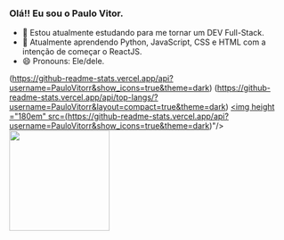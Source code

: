 ### Olá!! Eu sou o Paulo Vitor.

- 🔭 Estou atualmente estudando para me tornar um DEV Full-Stack.
- 🌱 Atualmente aprendendo Python, JavaScript, CSS e HTML com a intenção de começar o ReactJS.
- 😄 Pronouns: Ele/dele.


(https://github-readme-stats.vercel.app/api?username=PauloVitorr&show_icons=true&theme=dark)
(https://github-readme-stats.vercel.app/api/top-langs/?username=PauloVitorr&layout=compact=true&theme=dark)
<a href="https://github.com/PauloVitorr">
<img height ="180em" src=(https://github-readme-stats.vercel.app/api?username=PauloVitorr&show_icons=true&theme=dark)"/>
<img height ="180em" src="(https://github-readme-stats.vercel.app/api/top-langs/?username=PauloVitorr&layout=compact=true&theme=dark)"/>

  
